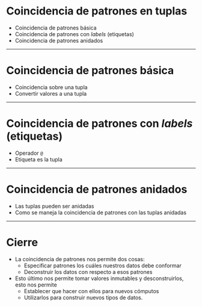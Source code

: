 # Coincidencia de patrones en tuplas

* Coincidencia de patrones básica
* Coincidencia de patrones con *labels* (etiquetas)
* Coincidencia de patrones anidados

---

# Coincidencia de patrones básica

* Coincidencia sobre una tupla
* Convertir valores a una tupla

---

# Coincidencia de patrones con *labels* (etiquetas)

* Operador `@`
* Etiqueta es la tupla

---

# Coincidencia de patrones anidados

* Las tuplas pueden ser anidadas
* Como se maneja la coincidencia de patrones con las tuplas anidadas

---

# Cierre

* La coincidencia de patrones nos permite dos cosas:
  * Especificar patrones los cuáles nuestros datos debe conformar
  * Deconstruir los datos con respecto a esos patrones
* Esto último nos permite tomar valores inmutables y desconstruirlos, esto nos permite
  * Establecer que hacer con ellos para nuevos cómputos
  * Utilizarlos para construir nuevos tipos de datos.
